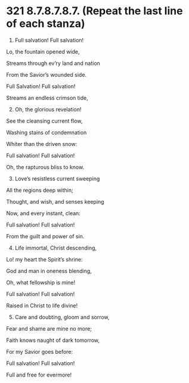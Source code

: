 # 321 8.7.8.7.8.7. (Repeat the last line of each stanza)

1.  Full salvation! Full salvation!

Lo, the fountain opened wide,

Streams through ev’ry land and nation

From the Savior’s wounded side.

Full Salvation! Full salvation!

Streams an endless crimson tide,

2.  Oh, the glorious revelation!

See the cleansing current flow,

Washing stains of condemnation

Whiter than the driven snow:

Full salvation! Full salvation!

Oh, the rapturous bliss to know.

3.  Love’s resistless current sweeping

All the regions deep within;

Thought, and wish, and senses keeping

Now, and every instant, clean:

Full salvation! Full salvation!

From the guilt and power of sin.

4.  Life immortal, Christ descending,

Lo! my heart the Spirit’s shrine:

God and man in oneness blending,

Oh, what fellowship is mine!

Full salvation! Full salvation!

Raised in Christ to life divine!

5.  Care and doubting, gloom and sorrow,

Fear and shame are mine no more;

Faith knows naught of dark tomorrow,

For my Savior goes before:

Full salvation! Full salvation!

Full and free for evermore!

